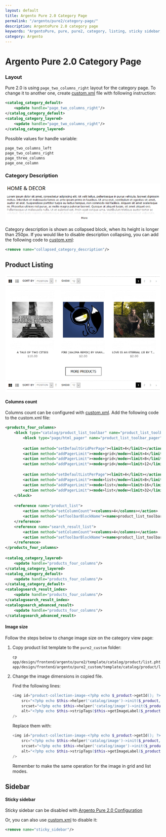 ```yaml
---
layout: default
title: Argento Pure 2.0 Category Page
permalink: "/argento/pure2/category-page/"
description: ArgentoPure 2.0 category page
keywords: "ArgentoPure, pure, pure2, category, listing, sticky sidebar, columns count"
category: Argento
---
```


# Argento Pure 2.0 Category Page

### Layout

Pure 2.0 is using `page_two_columns_right` layout for the category page. To
change it to another one, create [custom.xml][custom_xml] file with following
instruction:

```xml
<catalog_category_default>
    <update handle="page_two_columns_right"/>
</catalog_category_default>
<catalog_category_layered>
    <update handle="page_two_columns_right"/>
</catalog_category_layered>
```

Possible values for handle variable:

```
page_two_columns_left
page_two_columns_right
page_three_columns
page_one_column
```

### Category Description

![Collapsed category description](images/collapsed_description.png)

Category description is shown as collapsed block, when its height is longer than
250px. If you would like to disable description collapsing, you can add the following
code to [custom.xml][custom_xml]:

```xml
<remove name="collapsed_category_description"/>
```

## Product Listing

![Product Listing](images/product_listing.png)

#### Columns count

Columns count can be configured with [custom.xml][custom_xml].
Add the following code to the custom.xml file:


```xml
<products_four_columns>
    <block type="catalog/product_list_toolbar" name="product_list_toolbar" template="catalog/product/list/toolbar.phtml">
        <block type="page/html_pager" name="product_list_toolbar_pager"/>

        <action method="setDefaultGridPerPage"><limit>4</limit></action>
        <action method="addPagerLimit"><mode>grid</mode><limit>4</limit></action>
        <action method="addPagerLimit"><mode>grid</mode><limit>8</limit></action>
        <action method="addPagerLimit"><mode>grid</mode><limit>12</limit></action>

        <action method="setDefaultListPerPage"><limit>4</limit></action>
        <action method="addPagerLimit"><mode>list</mode><limit>8</limit></action>
        <action method="addPagerLimit"><mode>list</mode><limit>16</limit></action>
        <action method="addPagerLimit"><mode>list</mode><limit>32</limit></action>
    </block>

    <reference name="product_list">
        <action method="setColumnCount"><columns>4</columns></action>
        <action method="setToolbarBlockName"><name>product_list_toolbar</name></action>
    </reference>
    <reference name="search_result_list">
        <action method="setColumnCount"><columns>4</columns></action>
        <action method="setToolbarBlockName"><name>product_list_toolbar</name></action>
    </reference>
</products_four_columns>

<catalog_category_layered>
    <update handle="products_four_columns"/>
</catalog_category_layered>
<catalog_category_default>
    <update handle="products_four_columns"/>
</catalog_category_default>
<catalogsearch_result_index>
    <update handle="products_four_columns"/>
</catalogsearch_result_index>
<catalogsearch_advanced_result>
    <update handle="products_four_columns"/>
</catalogsearch_advanced_result>
```

#### Image size

Follow the steps below to change image size on the category view page:

 1. Copy product list template to the `pure2_custom` folder:

    ```
    cp app/design/frontend/argento/pure2/template/catalog/product/list.phtml app/design/frontend/argento/pure2_custom/template/catalog/product/list.phtml
    ```

 2. Change the image dimensions in copied file.

    Find the following lines:

    ```php
    <img id="product-collection-image-<?php echo $_product->getId(); ?>"
        src="<?php echo $this->helper('catalog/image')->init($_product, 'small_image')->keepFrame(false)->resize(270); ?>"
        srcset="<?php echo $this->helper('catalog/image')->init($_product, 'small_image')->keepFrame(false)->resize(270); ?> 1x, <?php echo $this->helper('catalog/image')->init($_product, 'small_image')->keepFrame(false)->resize(270 * 2); ?> 2x"
        alt="<?php echo $this->stripTags($this->getImageLabel($_product, 'small_image'), null, true) ?>"
    />
    ```

    Replace them with:

    ```php
    <img id="product-collection-image-<?php echo $_product->getId(); ?>"
        src="<?php echo $this->helper('catalog/image')->init($_product, 'small_image')->keepFrame(true)->resize(270, 270); ?>"
        srcset="<?php echo $this->helper('catalog/image')->init($_product, 'small_image')->keepFrame(true)->resize(270, 270); ?> 1x, <?php echo $this->helper('catalog/image')->init($_product, 'small_image')->keepFrame(true)->resize(270 * 2, 270 * 2); ?> 2x"
        alt="<?php echo $this->stripTags($this->getImageLabel($_product, 'small_image'), null, true) ?>"
    />
    ```

    Remember to make the same operation for the image in grid and list modes.

## Sidebar

#### Sticky sidebar

Sticky sidebar can be disabled with [Argento Pure 2.0 Configuration](/argento/pure2/configuration/#sticky-header-and-sidebar)

Or, you can also use [custom.xml][custom_xml] to disable it:

```xml
<remove name="sticky_sidebar"/>
```

[custom_xml]: /argento/theme-customization/small-changes/#custom-layout-update-file "custom.xml layout"
